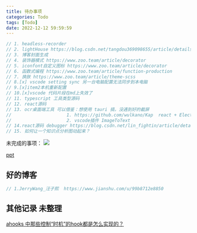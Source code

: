 ```yaml
---
title: 待办事项
categories: Todo
tags: [Todo]
date: 2022-12-12 59:59:59
---
```



```js
// 1. headless-recorder
// 2. lightHouse https://blog.csdn.net/tangdou369098655/article/details/122531766
// 3. 博客封面生成
// 4. 装饰器模式 https://www.zoo.team/article/decorator
// 5. iconfont自定义图标 https://www.zoo.team/article/decorator
// 6. 函数式编程 https://www.zoo.team/article/function-production
// 7. 换肤 https://www.zoo.team/article/theme-scss
// 8.[x] vscode setting sync 另一台电脑配置无法同步到本电脑
// 9.[x]item2本机重新配置
// 10.[x]vscode 代码片段在md上失效了
// 11. typescript 工具类型源码
// 12. react源码
// 13. ocr桌面端工具 可以借鉴：想使用 tauri 搞，没遇到好的截屏
//                     1. https://github.com/wulkano/Kap  react + Electron开发
//                     2. vscode插件 ImageToText
// 14.react源码 debugger https://blog.csdn.net/lin_fightin/article/details/125136985?spm=1001.2014.3001.5502
// 15. 如何让一个知识点分析图动起来？

```
未完成的事项：
![](http://t-blog-images.aijs.top/img/20220610103503.webp)

[ppt](https://github.com/pipipi-pikachu/PPTist)
## 好的博客
```js
// 1.JerryWang_汪子熙  https://www.jianshu.com/u/99b8712e8850

```

## 其他记录 未整理
[ahooks 中那些控制“时机”的hook都是怎么实现的？](https://juejin.cn/post/7107189225509879838)